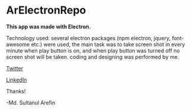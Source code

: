 # ArElectronRepo


**This app was made with Electron.** 

Technology used: several electron packages (npm electron, jquery, font-awesome etc.) were used, the main task was to take screen shot in every minute
 when play button is on, and when play button was turned off no screen shot will be taken. coding and designing was performed by me.

[Twitter](https://twitter.com/mdsultanul)

[LinkedIn](https://linkedin.com/in/mdarefin28/)

Thanks!

-Md. Sultanul Arefin
